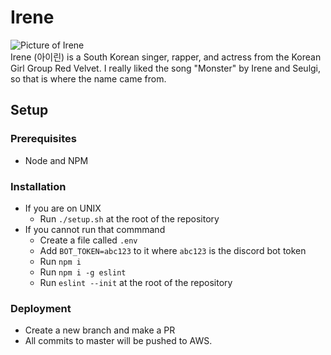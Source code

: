 # Irene
![Picture of Irene](https://pm1.narvii.com/6396/4f0d4fcaa801b9e0d34a03757e31044917451d1a_hq.jpg)
<br/>
Irene (아이린) is a South Korean singer, rapper, and actress from the Korean Girl Group Red Velvet. I really liked the song "Monster" by Irene and Seulgi, so that is where the name came from.

## Setup
### Prerequisites
- Node and NPM
### Installation
- If you are on UNIX
  - Run `./setup.sh` at the root of the repository
- If you cannot run that commmand
  - Create a file called `.env`
  - Add `BOT_TOKEN=abc123` to it where `abc123` is the discord bot token
  - Run `npm i`
  - Run `npm i -g eslint`
  - Run `eslint --init` at the root of the repository
### Deployment
- Create a new branch and make a PR
- All commits to master will be pushed to AWS.

